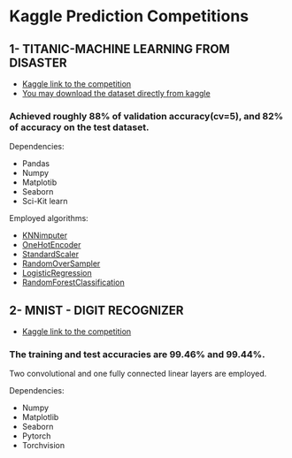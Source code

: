 # Kaggle Prediction Competitions


## 1- TITANIC-MACHINE LEARNING FROM DISASTER

- [Kaggle link to the competition](https://www.kaggle.com/c/titanic)
- [You may download the dataset directly from kaggle](https://storage.googleapis.com/kaggle-competitions-data/kaggle-v2/3136/26502/bundle/archive.zip?GoogleAccessId=web-data@kaggle-161607.iam.gserviceaccount.com&Expires=1641753668&Signature=mVWdYUIokHpLi5XSfd1s8uvhnfv%2B3COQxjGdn1OhVeLA37si%2FN3j0osa9Pj7%2FxdIbg%2FV3XVXwRkhI99WPWbEUaS1rhafBeYg4Gkz6H2vgQ0PAkKWGepJA14W8plFSBgXrvZHrrJxS6Pz3elBDYqcF71YLWIFfLMeferIud5AOA%2B1WzhdKAuz5o5qJZheEg2A6M2I%2Bx%2F8%2FJWkquz%2BHwyBp2obVrRpsn7ON5A6Nv1gi7A4u5O7sRnXyFGVs8Epi3bd4szg3fWDUoXXQI%2Bns%2BZKKA4rLcGqC3tfySQ3%2F%2FNTAz%2B0eqste%2FobFiFN8eAkG%2FDkoMRyVv010poO0fgA39Nicg%3D%3D&response-content-disposition=attachment%3B+filename%3Dtitanic.zip)

### Achieved roughly 88% of validation accuracy(cv=5), and 82% of accuracy on the test dataset.

Dependencies:
- Pandas
- Numpy
- Matplotib
- Seaborn
- Sci-Kit learn

Employed algorithms:
- [KNNimputer](https://scikit-learn.org/stable/modules/generated/sklearn.impute.KNNImputer.html)
- [OneHotEncoder](https://scikit-learn.org/stable/modules/generated/sklearn.preprocessing.OneHotEncoder.html)
- [StandardScaler](https://scikit-learn.org/stable/modules/generated/sklearn.preprocessing.StandardScaler.html)
- [RandomOverSampler](https://imbalanced-learn.org/stable/references/generated/imblearn.over_sampling.RandomOverSampler.html)
- [LogisticRegression](https://scikit-learn.org/stable/modules/generated/sklearn.linear_model.LogisticRegression.html)
- [RandomForestClassification](https://scikit-learn.org/stable/modules/generated/sklearn.ensemble.RandomForestClassifier.html)

 

## 2- MNIST - DIGIT RECOGNIZER

- [Kaggle link to the competition](https://www.kaggle.com/c/digit-recognizer)

### The training and test accuracies are 99.46% and 99.44%.

Two convolutional and one fully connected linear layers are employed.

Dependencies:
- Numpy
- Matplotlib
- Seaborn
- Pytorch
- Torchvision